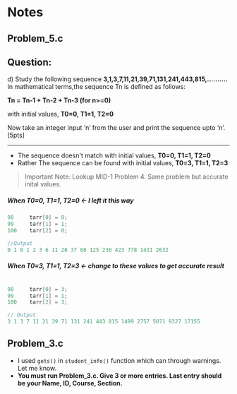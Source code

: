 # Notes

## Problem_5.c

**Question:**
---

d) Study the following sequence **3,1,3,7,11,21,39,71,131,241,443,815,..........** In mathematical terms,the sequence Tn is defined as follows: 

**Tn = Tn-1 + Tn-2 + Tn-3 (for n>=0)** 

with initial values, **T0=0, T1=1, T2=0**

Now take an integer input ‘n’ from the user and print the sequence upto ‘n’. [5pts]

---

* The sequence doesn't match with initial values, **T0=0, T1=1, T2=0**
* Rather The sequence can be found with initial values, **T0=3, T1=1, T2=3**

> Important Note: Lookup MID-1 Problem 4. Same problem but accurate inital values.

##### When T0=0, T1=1, T2=0 <- I left it this way

```c
98     tarr[0] = 0;
99     tarr[1] = 1;
100    tarr[2] = 0;

//Output
0 1 0 1 2 3 6 11 20 37 68 125 230 423 778 1431 2632
```

##### When T0=3, T1=1, T2=3 <- change to these values to get accurate result

```c

98     tarr[0] = 3;
99     tarr[1] = 1;
100    tarr[2] = 3;

// Output
3 1 3 7 11 21 39 71 131 241 443 815 1499 2757 5071 9327 17155
```

## Problem_3.c

* I used ```gets()``` in ```student_info()``` function which can through warnings. Let me know.
* **You must run Problem_3.c. Give 3 or more entries. Last entry should be your Name, ID, Course, Section.**